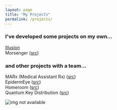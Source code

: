 ```yaml
---
layout: page
title: "My Projects"
permalink: /projects/
---
```


### I've developed some projects on my own...   

[Illusion](https://linuszheng.github.io/illusion/)   
Morsenger ([src](https://github.com/linuszheng/MORSEnger))


### and other projects with a team...  

MARx (Medical Assistant Rx) ([src](https://github.com/RohanViswanathan/HealthHack))  
EpidermEye ([src](https://github.com/RohanViswanathan/QuestHack))  
Homeroom ([src](https://github.com/BK1031/Homeroom))  
Quantum Key Distribution ([src](https://github.com/linuszheng/quantum-key-distribution))    

![img not available](/assets/nature.jpg)

